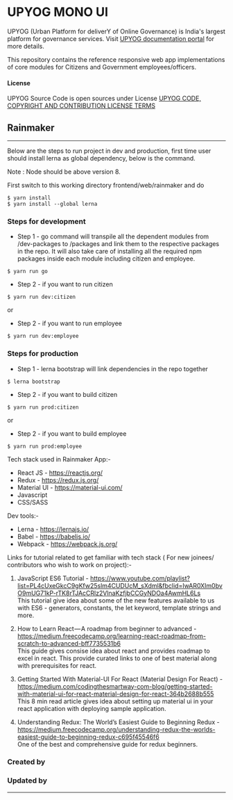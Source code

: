 # UPYOG MONO UI

UPYOG (Urban Platform for deliverY of Online Governance) is India's largest platform for governance services. Visit [UPYOG documentation portal](https://upyog-docs.gitbook.io/upyog-v-1.0/) for more details.

This repository contains the reference responsive web app implementations of core modules for Citizens and Government employees/officers. 

#### License
UPYOG Source Code is open sources under License [UPYOG CODE, COPYRIGHT AND CONTRIBUTION LICENSE TERMS](https://upyog.niua.org/employee/Upyog%20Code%20and%20Copyright%20License_v1.pdf)

## Rainmaker

---

Below are the steps to run project in dev and production, first time user should install lerna as global dependency, below is the command.

Note : Node should be above version 8. 

First switch to this working directory frontend/web/rainmaker
and do  

```
$ yarn install
$ yarn install --global lerna

```

### Steps for development

- Step 1 - go command will transpile all the dependent modules from /dev-packages to /packages and link them to the respective packages in the repo. It will also take care of installing all the required npm packages inside each module including citizen and employee.

```
$ yarn run go

```

- Step 2 - if you want to run citizen

```
$ yarn run dev:citizen

```

or

- Step 2 - if you want to run employee

```
$ yarn run dev:employee

```

### Steps for production

- Step 1 - lerna bootstrap will link dependencies in the repo together

```
$ lerna bootstrap

```

- Step 2 - if you want to build citizen

```
$ yarn run prod:citizen

```

or

- Step 2 - if you want to build employee

```
$ yarn run prod:employee

```

Tech stack used in Rainmaker App:-

- React JS - https://reactjs.org/
- Redux - https://redux.js.org/
- Material UI - https://material-ui.com/
- Javascript
- CSS/SASS

Dev tools:-

- Lerna - https://lernajs.io/
- Babel - https://babeljs.io/
- Webpack - https://webpack.js.org/

Links for tutorial related to get familiar with tech stack ( For new joinees/ contributors who wish to work on project):-

1) JavaScript ES6 Tutorial - https://www.youtube.com/playlist?list=PL4cUxeGkcC9gKfw25slm4CUDUcM_sXdml&fbclid=IwAR0XIm0bvO9mUG71kP-rTK8rTJAcCRlz2VlnaKzfjbCCGyNDOa4AwmHL6Ls  
This tutorial give idea about some of the new features available to us with ES6 - generators, constants, the let keyword, template strings and more.

2) How to Learn React — A roadmap from beginner to advanced  - https://medium.freecodecamp.org/learning-react-roadmap-from-scratch-to-advanced-bff7735531b6  
This guide gives consise idea about react and provides roadmap to excel in react. This provide curated links to one of best material along with prerequisites for react.

3) Getting Started With Material-UI For React (Material Design For React) - https://medium.com/codingthesmartway-com-blog/getting-started-with-material-ui-for-react-material-design-for-react-364b2688b555  
This 8 min read article gives idea about setting up material ui in your react application with deploying  sample application.

4) Understanding Redux: The World’s Easiest Guide to Beginning Redux - https://medium.freecodecamp.org/understanding-redux-the-worlds-easiest-guide-to-beginning-redux-c695f45546f6  
One of the best and comprehensive guide for redux beginners.

### Created by  


### Updated by  

---

